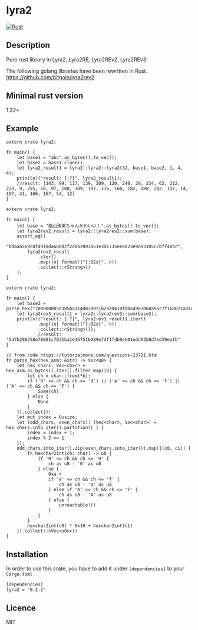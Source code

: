 lyra2
====

[![Rust](https://github.com/wakiyamap/lyra2/workflows/Rust/badge.svg)](https://github.com/wakiyamap/lyra2/actions)

## Description
Pure rust library in Lyra2, Lyra2RE, Lyra2REv2, Lyra2REv3.

The following golang libraries have been rewritten in Rust.
https://github.com/bitgoin/lyra2rev2

## Minimal rust version
1.32+

## Example
```
extern crate lyra2;

fn main() {
    let base1 = "abc".as_bytes().to_vec();
    let base2 = base1.clone();
    let lyra2_result1 = lyra2::lyra2::lyra2(32, base1, base2, 1, 4, 4);
    println!("result: {:?}", lyra2_result1); 
    //result: [143, 99, 117, 139, 209, 120, 240, 20, 234, 63, 212, 223, 9, 255, 10, 97, 100, 109, 197, 116, 160, 182, 188, 242, 137, 14, 197, 41, 166, 167, 54, 12]
}
```
```
extern crate lyra2;

fn main() {
    let base = "脇山珠美ちゃんかわいい！".as_bytes().to_vec();
    let lyra2rev2_result = lyra2::lyra2rev2::sum(base);
    assert_eq!(
        "bdaaa569c4f4918da66b02f2d0a2093a51e3d1735ee6023e9a93185c7bff40bc",
        lyra2rev2_result
            .iter()
            .map(|n| format!("{:02x}", n))
            .collect::<String>()
    );
}
```
```
extern crate lyra2;

fn main() {
    let base3 = parse_hex("700000005d385ba114d079971b29a9418fd0549e7d68a95c7f168621a314201000000000578586d149fd07b22f3a8a347c516de7052f034d2b76ff68e0d6ecff9b77a45489e3fd511732011df0731000");
    let lyra2rev3_result1 = lyra2::lyra2rev3::sum(base3);
    println!("result: {:?}", lyra2rev3_result1.iter()
            .map(|n| format!("{:02x}", n))
            .collect::<String>());
            //result: "5d7b298258e78881c7831ba1e46751b089efdf1fdb9eb01edd03b8d7ed39eafb"
}

// from code https://tutorialmore.com/questions-23721.htm
fn parse_hex(hex_asm: &str) -> Vec<u8> {
    let hex_chars: Vec<char> = hex_asm.as_bytes().iter().filter_map(|b| {
        let ch = char::from(*b);
        if ('0' <= ch && ch <= '9') || ('a' <= ch && ch <= 'f') || ('A' <= ch && ch <= 'F') {
            Some(ch)
        } else {
            None
        }
    }).collect();
    let mut index = 0usize;
    let (odd_chars, even_chars): (Vec<char>, Vec<char>) = hex_chars.into_iter().partition(|_| { 
        index = index + 1;
        index % 2 == 1
    });
    odd_chars.into_iter().zip(even_chars.into_iter()).map(|(c0, c1)| {
        fn hexchar2int(ch: char) -> u8 {
            if '0' <= ch && ch <= '9' {
                ch as u8 - '0' as u8
            } else {
                0xa + 
                if 'a' <= ch && ch <= 'f' {
                    ch as u8 - 'a' as u8
                } else if 'A' <= ch && ch <= 'F' {
                    ch as u8 - 'A' as u8
                } else {
                    unreachable!()
                }
            }
        }
        hexchar2int(c0) * 0x10 + hexchar2int(c1)            
    }).collect::<Vec<u8>>()
}
```
## Installation
In order to use this crate, you have to add it under ``[dependencies]`` to your ``Cargo.toml``
```
[dependencies]
lyra2 = "0.2.2"
```

## Licence
MIT
